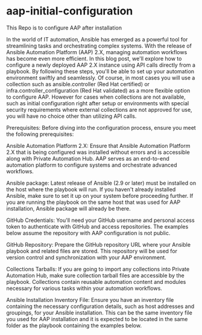 # aap-initial-configuration
This Repo is to configure AAP after installation


In the world of IT automation, Ansible has emerged as a powerful tool for streamlining tasks and orchestrating complex systems. With the release of Ansible Automation Platform (AAP) 2.X, managing automation workflows has become even more efficient. In this blog post, we'll explore how to configure a newly deployed AAP 2.X instance using API calls directly from a playbook. By following these steps, you'll be able to set up your automation environment swiftly and seamlessly.
Of course, in most cases you will use a collection such as ansible.controller (Red Hat certified) or infra.controller_configuration (Red Hat validated) as a more flexible option to configure AAP. However for cases when collections are not available, such as initial configuration right after setup or environments with special security requirements where external collections are not approved for use, you will have no choice other than utilizing API calls.

Prerequisites:
Before diving into the configuration process, ensure you meet the following prerequisites:

Ansible Automation Platform 2.X: Ensure that Ansible Automation Platform 2.X that is being configured was installed without errors and is accessible along with Private Automation Hub. AAP serves as an end-to-end automation platform to configure systems and orchestrate advanced workflows.

Ansible package: Latest release of  Ansible (2.9 or later) must be installed on the host where the playbook will run. If you haven't already installed Ansible, make sure to set it up on your system before proceeding further. If you are running the playbook on the same host that was used for AAP installation, Ansible package will already be there.

GitHub Credentials: You'll need your GitHub username and personal access token to authenticate with GitHub and access repositories. The examples below assume the repository with AAP configuration is not public.

GitHub Repository: Prepare the GitHub repository URL where your Ansible playbook and related files are stored. This repository will be used for version control and synchronization with your AAP environment.

Collections Tarballs: If you are going to import any collections into Private Automation Hub, make sure collection tarball files are accessible by the playbook. Collections contain reusable automation content and modules necessary for various tasks within your automation workflows.

Ansible Installation Inventory File: Ensure you have an inventory file containing the necessary configuration details, such as host addresses and groupings, for your Ansible installation. This can be the same inventory file you used for AAP installation and it is expected to be located in the same folder as the playbook containing the examples below.
